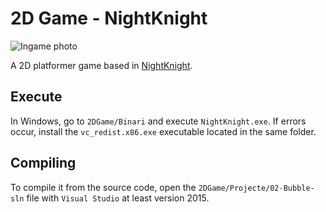# 2D Game - NightKnight

![Ingame photo](https://github.com/perecarrillo/NightKnight/blob/main/IMG_4377.gif)

A 2D platformer game based in [NightKnight](https://www.usebox.net/jjm/night-knight/).

## Execute
In Windows, go to `2DGame/Binari` and execute `NightKnight.exe`. If errors occur, install the `vc_redist.x86.exe` executable located in the same folder.

## Compiling
To compile it from the source code, open the `2DGame/Projecte/02-Bubble-sln` file with `Visual Studio` at least version 2015. 

